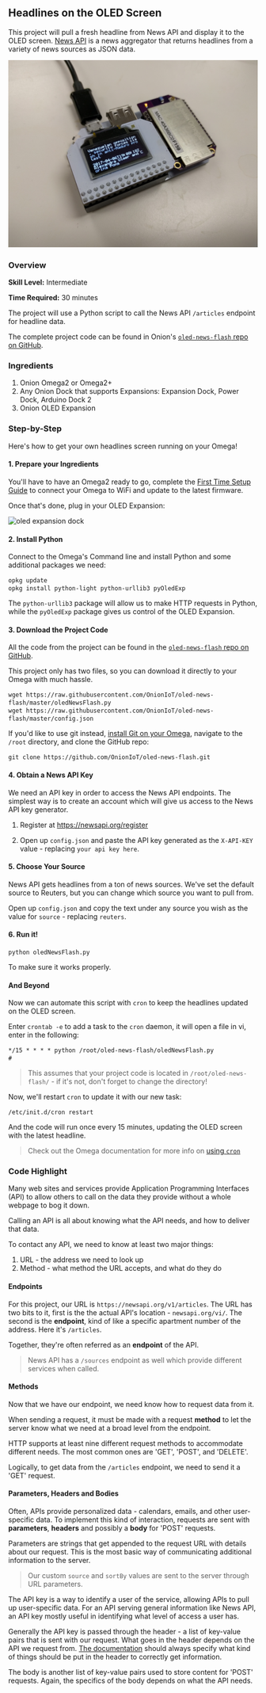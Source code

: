 ## Headlines on the OLED Screen

This project will pull a fresh headline from News API and display it to the OLED screen. [News API](https://newsapi.org/) is a news aggregator that returns headlines from a variety of news sources as JSON data.

<!-- // TODO foto of the headline workin' -->

![A headline on the OLED screen](./img/news-flash-photo.jpg)


### Overview

**Skill Level:** Intermediate

**Time Required:** 30 minutes

The project will use a Python script to call the News API `/articles` endpoint for headline data.

The complete project code can be found in Onion's [`oled-news-flash` repo on GitHub](https://github.com/OnionIoT/oled-news-flash).


### Ingredients

1. Onion Omega2 or Omega2+
1. Any Onion Dock that supports Expansions: Expansion Dock, Power Dock, Arduino Dock 2
1. Onion OLED Expansion


### Step-by-Step

Here's how to get your own headlines screen running on your Omega!

#### 1. Prepare your Ingredients

You'll have to have an Omega2 ready to go, complete the [First Time Setup Guide](https://docs.onion.io/omega2-docs/first-time-setup.html) to connect your Omega to WiFi and update to the latest firmware.

Once that's done, plug in your OLED Expansion:

![oled expansion dock](https://raw.githubusercontent.com/OnionIoT/Onion-Docs/master/Omega2/Documentation/Hardware-Overview/img/oled-expansion-dock-45deg.jpg)


#### 2. Install Python

Connect to the Omega's Command line and install Python and some additional packages we need:

```
opkg update
opkg install python-light python-urllib3 pyOledExp
```

The `python-urllib3` package will allow us to make HTTP requests in Python, while the `pyOledExp` package gives us control of the OLED Expansion.


#### 3. Download the Project Code

All the code from the project can be found in the [`oled-news-flash` repo on GitHub](https://github.com/OnionIoT/oled-news-flash).

This project only has two files, so you can download it directly to your Omega with much hassle.

```
wget https://raw.githubusercontent.com/OnionIoT/oled-news-flash/master/oledNewsFlash.py
wget https://raw.githubusercontent.com/OnionIoT/oled-news-flash/master/config.json
```

If you'd like to use git instead, [install Git on your Omega](https://docs.onion.io/omega2-docs/installing-and-using-git.html), navigate to the `/root` directory, and clone the GitHub repo:

```
git clone https://github.com/OnionIoT/oled-news-flash.git
```

#### 4. Obtain a News API Key

We need an API key in order to access the News API endpoints. The simplest way is to create an account which will give us access to the News API key generator.

1. Register at https://newsapi.org/register

1. Open up `config.json` and paste the API key generated as the `X-API-KEY` value - replacing `your api key here`.


#### 5. Choose Your Source

News API gets headlines from a ton of news sources. We've set the default source to Reuters, but you can change which source you want to pull from.

Open up `config.json` and copy the text under any source you wish as the value for `source` - replacing `reuters`.

#### 6. Run it!

```
python oledNewsFlash.py
```

To make sure it works properly.

#### And Beyond

Now we can automate this script with `cron` to keep the headlines updated on the OLED screen.

Enter `crontab -e` to add a task to the `cron` daemon, it will open a file in vi, enter in the following:

```
*/15 * * * * python /root/oled-news-flash/oledNewsFlash.py
#
```

> This assumes that your project code is located in `/root/oled-news-flash/` - if it's not, don't forget to change the directory!


Now, we'll restart `cron` to update it with our new task:

```
/etc/init.d/cron restart
```

And the code will run once every 15 minutes, updating the OLED screen with the latest headline.

> Check out the Omega documentation for more info on [using `cron`](https://docs.onion.io/omega2-docs/running-a-command-on-a-schedule.html)

### Code Highlight

Many web sites and services provide Application Programming Interfaces (API) to allow others to call on the data they provide without a whole webpage to bog it down.

Calling an API is all about knowing what the API needs, and how to deliver that data.

To contact any API, we need to know at least two major things:

1. URL - the address we need to look up
2. Method - what method the URL accepts, and what do they do

#### Endpoints

For this project, our URL is `https://newsapi.org/v1/articles`. The URL has two bits to it, first is the the actual API's location - `newsapi.org/vi/`. The second is the **endpoint**, kind of like a specific apartment number of the address. Here it's `/articles`.

Together, they're often referred as an **endpoint** of the API.

>News API has a `/sources` endpoint as well which provide different services when called.

#### Methods

Now that we have our endpoint, we need know how to request data from it.

When sending a request, it must be made with a request **method** to let the server know what we need at a broad level from the endpoint.

HTTP supports at least nine different request methods to accommodate different needs. The most common ones are 'GET', 'POST', and 'DELETE'.

Logically, to get data from the `/articles` endpoint, we need to send it a 'GET' request.

#### Parameters, Headers and Bodies

Often, APIs provide personalized data - calendars, emails, and other user-specific data. To implement this kind of interaction, requests are sent with **parameters**, **headers** and possibly a **body** for 'POST' requests.

Parameters are strings that get appended to the request URL with details about our request. This is the most basic way of communicating additional information to the server. 

>Our custom `source` and `sortBy` values are sent to the server through URL parameters.

The API key is a way to identify a user of the service, allowing APIs to pull up user-specific data. For an API serving general information like News API, an API key mostly useful in identifying what level of access a user has.

Generally the API key is passed through the header - a list of key-value pairs that is sent with our request. What goes in the header depends on the API we request from. [The documentation](https://newsapi.org/#documentation) should always specify what kind of things should be put in the header to correctly get information.

The body is another list of key-value pairs used to store content for 'POST' requests. Again, the specifics of the body depends on what the API needs.
